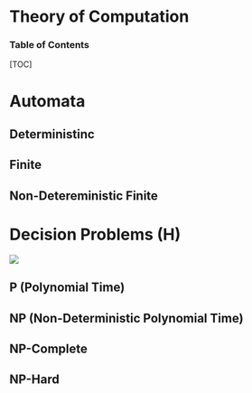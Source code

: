 # Theory of Computation

<h3>Table of Contents</h3>

[TOC]

# Automata

## Deterministinc

## Finite

## Non-Detereministic Finite


# Decision Problems (H)

<img src="https://upload.wikimedia.org/wikipedia/commons/thumb/a/a0/P_np_np-complete_np-hard.svg/800px-P_np_np-complete_np-hard.svg.png" >

## P (Polynomial Time)

## NP (Non-Deterministic Polynomial Time)

## NP-Complete

## NP-Hard
